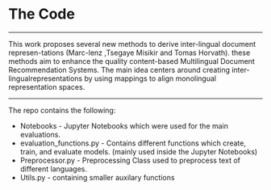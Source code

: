 # The Code




----

This work proposes several new methods to derive inter-lingual document represen-tations (Marc-lenz ,Tsegaye Misikir and Tomas Horvath). 
these methods aim to enhance the quality content-based Multilingual Document Recommendation Systems. 
The main idea centers around creating inter-lingualrepresentations by using mappings to align monolingual representation spaces.

---

The repo contains the following:

- Notebooks - Jupyter Notebooks which were used for the main evaluations.
- evaluation_functions.py - Contains different functions which create, train, and evaluate models. (mainly used inside the Jupyter Notebooks)
- Preprocessor.py - Preprocessing Class used to preprocess text of different languages.
- Utils.py - containing smaller auxilary functions


